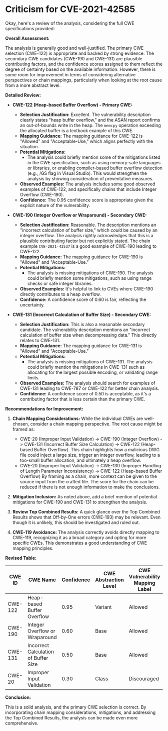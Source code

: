 # Criticism for CVE-2021-42585

Okay, here's a review of the analysis, considering the full CWE specifications provided:

**Overall Assessment:**

The analysis is generally good and well-justified. The primary CWE selection (CWE-122) is appropriate and backed by strong evidence. The secondary CWE candidates (CWE-190 and CWE-131) are plausible contributing factors, and the confidence scores assigned to them reflect the degree of certainty based on the available information. However, there is some room for improvement in terms of considering alternative perspectives or chain mappings, particularly when looking at the root cause from a more abstract level.

**Detailed Review:**

*   **CWE-122 (Heap-based Buffer Overflow) - Primary CWE:**

    *   **Selection Justification:** Excellent. The vulnerability description clearly states "heap buffer overflow," and the ASAN report confirms an out-of-bounds write in the heap. The `memcpy` operation exceeding the allocated buffer is a textbook example of this CWE.
    *   **Mapping Guidance:** The mapping guidance for CWE-122 is "Allowed" and "Acceptable-Use," which aligns perfectly with the situation.
    *   **Potential Mitigations:**
        *   The analysis could briefly mention some of the mitigations listed in the CWE specification, such as using memory-safe languages or libraries, or enabling compiler-based buffer overflow detection (e.g., /GS flag in Visual Studio). This would strengthen the analysis by showing consideration of preventative measures.
    *   **Observed Examples:** The analysis includes some good observed examples of CWE-122, and specifically chains that include Integer Overflow (CWE-190).
    *   **Confidence:** The 0.95 confidence score is appropriate given the explicit nature of the vulnerability.

*   **CWE-190 (Integer Overflow or Wraparound) - Secondary CWE:**

    *   **Selection Justification:** Reasonable. The description mentions an "incorrect calculation of buffer size," which *could* be caused by an integer overflow. The analysis rightly acknowledges that this is a plausible contributing factor but not explicitly stated.  The chain example `CVE-2021-43537` is a good example of CWE-190 leading to CWE-122.
    *   **Mapping Guidance:** The mapping guidance for CWE-190 is "Allowed" and "Acceptable-Use."
    *   **Potential Mitigations:**
        *   The analysis is missing mitigations of CWE-190. The analysis could briefly mention some mitigations, such as using range checks or safe integer libraries.
    *   **Observed Examples:** It's helpful to link to CVEs where CWE-190 directly contributes to a heap overflow.
    *   **Confidence:** A confidence score of 0.60 is fair, reflecting the uncertainty.

*   **CWE-131 (Incorrect Calculation of Buffer Size) - Secondary CWE:**

    *   **Selection Justification:** This is also a reasonable secondary candidate. The vulnerability description mentions an "incorrect calculation of buffer size when decompressing data." This directly relates to CWE-131.
    *   **Mapping Guidance:** The mapping guidance for CWE-131 is "Allowed" and "Acceptable-Use."
    *   **Potential Mitigations:**
        *   The analysis is missing mitigations of CWE-131. The analysis could briefly mention the mitigations in CWE-131 such as allocating for the largest possible encoding, or validating range limits.
    *   **Observed Examples:** The analysis should search for examples of CWE-131 leading to CWE-787 or CWE-122 for better chain analysis.
    *   **Confidence:** A confidence score of 0.50 is acceptable, as it's a contributing factor that is less certain than the primary CWE.

**Recommendations for Improvement:**

1.  **Chain Mapping Considerations:** While the individual CWEs are well-chosen, consider a chain mapping perspective.  The root cause might be framed as:
    *   CWE-20 (Improper Input Validation) -> CWE-190 (Integer Overflow) -> CWE-131 (Incorrect Buffer Size Calculation) -> CWE-122 (Heap-based Buffer Overflow). This chain highlights how a malicious DWG file could inject a large size, trigger an integer overflow, leading to a too-small buffer allocation, and ultimately a heap overflow.
    *   CWE-20 (Improper Input Validation) -> CWE-130 (Improper Handling of Length Parameter Inconsistency) -> CWE-122 (Heap-based Buffer Overflow)
    By framing as a chain, more context can be given to the source input from the crafted file. The score for the chain can be reduced if there is not enough information to make the conclusions.

2.  **Mitigation Inclusion:** As noted above, add a brief mention of potential mitigations for CWE-190 and CWE-131 to strengthen the analysis.
3.  **Review Top Combined Results:** A quick glance over the Top Combined Results shows that Off-by-One errors (CWE-193) may be relevant. Even though it is unlikely, this should be investigated and ruled out.
4.  **CWE-119 Avoidance:** The analysis correctly avoids directly mapping to CWE-119, recognizing it as a broad category and opting for more specific CWEs. This demonstrates a good understanding of CWE mapping principles.

**Revised Table:**

| CWE ID  | CWE Name                    | Confidence | CWE Abstraction Level | CWE Vulnerability Mapping Label | CWE-Vulnerability Mapping Notes |
|---------|-----------------------------|------------|-----------------------|---------------------------------|-----------------------------------|
| CWE-122 | Heap-based Buffer Overflow  | 0.95       | Variant               | Allowed                         | Primary CWE                       |
| CWE-190 | Integer Overflow or Wraparound | 0.60       | Base                 | Allowed                         | Secondary Candidate               |
| CWE-131 | Incorrect Calculation of Buffer Size | 0.50       | Base                 | Allowed                         | Secondary Candidate               |
| CWE-20 | Improper Input Validation | 0.30       | Class                 | Discouraged                         | Chain Mapping                     |

**Conclusion:**

This is a solid analysis, and the primary CWE selection is correct. By incorporating chain mapping considerations, mitigations, and addressing the Top Combined Results, the analysis can be made even more comprehensive.